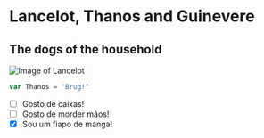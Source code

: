 # Lancelot, Thanos and Guinevere
## The dogs of the household
![Image of Lancelot](https://heronscrossing.vet/wp-content/uploads/Golden-Retriever-1024x683.jpg)

```Javascript
var Thanos = 'Brug!"
```

- [ ] Gosto de caixas!
- [ ] Gosto de morder mãos!
- [X] Sou um fiapo de manga!
